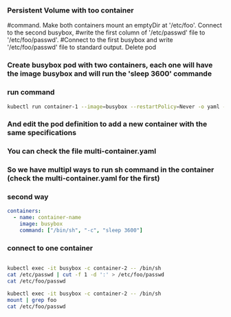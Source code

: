 ### Persistent Volume with too container

#command. Make both containers mount an emptyDir at '/etc/foo'. Connect to the second busybox,
#write the first column of '/etc/passwd' file to '/etc/foo/passwd'.
#Connect to the first busybox and write '/etc/foo/passwd' file to standard output. Delete pod


### Create busybox pod with two containers, each one will have the image busybox and will run the 'sleep 3600' commande
### run command

<p> 

````bash
kubectl run container-1 --image=busybox --restartPolicy=Never -o yaml --dry-run=client -- /bin/sh -c 'sleep 3600' > mypod.yaml

````
### And edit the pod definition to add a new container with the same specifications 
### You can check the file multi-container.yaml 
### So we have multipl ways to run sh command in the container (check the multi-container.yaml for the first)
### second way

````yaml
containers:
  - name: container-name
    image: busybox
    command: ["/bin/sh", "-c", "sleep 3600"]
````
</p>

### connect to one container
````bash

kubectl exec -it busybox -c container-2 -- /bin/sh
cat /etc/passwd | cut -f 1 -d ':' > /etc/foo/passwd
cat /etc/foo/passwd

````

````bash
kubectl exec -it busybox -c container-2 -- /bin/sh
mount | grep foo 
cat /etc/foo/passwd

````


